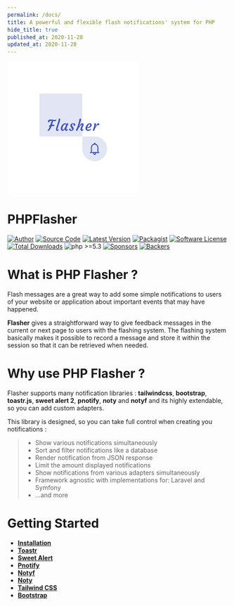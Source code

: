 ```yaml
---
permalink: /docs/
title: A powerful and flexible flash notifications' system for PHP
hide_title: true
published_at: 2020-11-28
updated_at: 2020-11-28
---
```


<div class="text-center mb-8">
    <img id="logo" src="/static/php-flasher.png" height="300px" width="300px" alt="PHP Flasher">
    <h1 class="text-indigo-900 mt-1">
        PHP<span class="text-indigo-500">Flasher</span>
    </h1>
    <p class="mt-5">
        <a href="https://www.linkedin.com/in/younes-khoubza/"><img src="https://img.shields.io/badge/author-@yoeunes-blue.svg" alt="Author"></a>
        <a href="https://github.com/php-flasher/flasher"><img src="https://img.shields.io/badge/source-php--flasher/flasher-blue.svg?style=flat-square" alt="Source Code"></a>
        <a href="https://github.com/php-flasher/flasher/releases"><img src="https://img.shields.io/github/tag/php-flasher/flasher.svg" alt="Latest Version"></a>
        <a href="https://packagist.org/packages/php-flasher/flasher"><img src="https://img.shields.io/badge/packagist-php--flasher/flasher-orange.svg?style=flat-square" alt="Packagist"></a>
        <a href="https://github.com/php-flasher/flasher/blob/master/LICENSE"><img src="https:////img.shields.io/badge/license-MIT-brightgreen.svg" alt="Software License"></a>
        <a href="https://packagist.org/packages/php-flasher/flasher"><img src="https://img.shields.io/packagist/dt/php-flasher/flasher.svg" alt="Total Downloads"></a>
        <img src="https://img.shields.io/packagist/php-v/php-flasher/flasher.svg?style=flat-square" alt="php >=5.3">
        <a href="https://opencollective.com/php-flasher"><img src="https://opencollective.com/php-flasher/tiers/sponsor/badge.svg?label=sponsor&amp;color=brightgreen" alt="Sponsors"></a>
        <a href="https://opencollective.com/php-flasher"><img src="https://opencollective.com/php-flasher/tiers/backer/badge.svg?label=backer&amp;color=brightgreen" alt="Backers"></a>
    </p>
</div>

# What is PHP Flasher ?

Flash messages are a great way to add some simple notifications to users of your website or application about important events that may have happened.

**Flasher** gives a straightforward way to give feedback messages in the current or next page to users with the flashing system. 
The flashing system basically makes it possible to record a message and store it within the session so that it can be retrieved when needed.

# Why use PHP Flasher ?

Flasher supports many notification libraries : __tailwindcss__, __bootstrap__, __toastr.js__, __sweet alert 2__, __pnotify__, __noty__ and __notyf__
and its highly extendable, so you can add custom adapters.

This library is designed, so you can take full control when creating you notifications :

> * Show various notifications simultaneously
> * Sort and filter notifications like a database
> * Render notification from JSON response
> * Limit the amount displayed notifications
> * Show notifications from various adapters simultaneously
> * Framework agnostic with implementations for: Laravel and Symfony
> * ...and more

# Getting Started

* **[Installation](/docs/installation/)**
* **[Toastr](/docs/adapter/toastr/)**
* **[Sweet Alert](/docs/adapter/sweet-alert/)**
* **[Pnotify](/docs/adapter/pnotify/)**
* **[Notyf](/docs/adapter/notyf/)**
* **[Noty](/docs/adapter/noty/)**
* **[Tailwind CSS](/docs/adapter/template/tailwindcss/)**
* **[Bootstrap](/docs/adapter/template/bootstrap/)**
